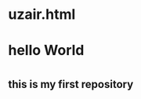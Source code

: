 # uzair.html
<html>
  <body>
    <h1> hello World <h1/>
      <h2> this is my first repository <h2/>
